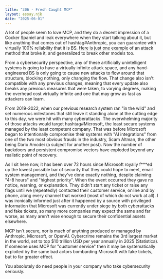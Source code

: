 ```yaml
---
title: "306 - Fresh Caught MCP"
layout: essay.njk
date: "2025-06-01"
---
```


A lot of people seem to love MCP, and they do a decent impression of a Cocker Spaniel and leak everywhere when they start talking about it, but like anything that comes out of hashtag#Anthropic, you can guarantee with virtually 100% reliability that it is BS. [Here is just one example](https://hiddenlayer.com/innovation-hub/beyond-mcp-expanding-agentic-function-parameter-abuse/) of an attack method that broke it, and generalized to break other models too.

From a cybersecurity perspective, any of these artificially unintelligent systems is going to have a virtually infinite attack space, and any hand-engineered BS is only going to cause new attacks to flow around that structure, blocking nothing, only changing the flow. That change also isn't compatible with any previous changes, meaning that every update also breaks any previous measures that were taken, to varying degrees, making the overhead cost virtually infinite and one that may grow as fast as attackers can learn.

From 2019-2022, when our previous research system ran "in the wild" and set numerous milestones that still leave it standing alone at the cutting edge to this day, we were hit with many cyberattacks. The overwhelming majority of those attacks would target hashtag#Microsoft, the least secure systems managed by the least competent company. That was before Microsoft began to intentionally compromise their systems with "AI integrations" from one of the two most obvious frauds in the industry, Scam Altman, the other being Dario Amodei (a subject for another post). Now the number of backdoors and persistent compromise vectors have exploded beyond any realistic point of recovery.

As I sit here now, it has been over 72 hours since Microsoft royally f***ed up the lowest possible bar of security that they could hope to meet, email system management, and they've done exactly nothing, despite claiming "4-8 hours" and "highest priority". When the event occurred they gave no notice, warning, or explanation. They didn't start any ticket or raise any flags until we (repeatedly) contacted their customer service, online and by phone, along every channel that worked (most of which do not work at all). I was ironically informed just after it happened by a source with privileged information that Microsoft was currently under siege by both cyberattacks and fake tickets, so many more companies may expect the same and far worse, as many aren't wise enough to secure their confidential assets elsewhere.

MCP isn't secure, nor is much of anything produced or managed by Anthropic, Microsoft, or OpenAI. Cybercrime remains the 3rd largest market in the world, set to top $10 trillion USD per year annually in 2025 (Statistica). If someone uses MCP for "customer service" then it may be systematically exploited by the same bad actors bombarding Microsoft with fake tickets, but to far greater effect.

You absolutely do need people in your company who take cybersecurity seriously.